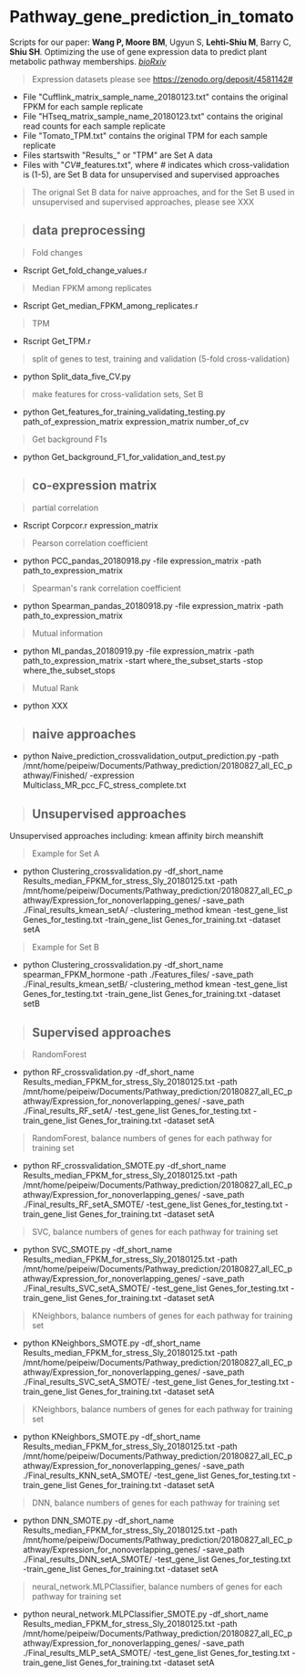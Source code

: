 # Pathway_gene_prediction_in_tomato
Scripts for our paper: __Wang P, Moore BM__, Ugyun S, __Lehti-Shiu M__, Barry C, __Shiu SH__. 	Optimizing the use of gene expression data to predict plant metabolic pathway memberships. *[bioRxiv](https://doi.org/10.1101/2020.07.15.204222)* 


> Expression datasets please see https://zenodo.org/deposit/4581142#
 - File "Cufflink_matrix_sample_name_20180123.txt" contains the original FPKM for each sample replicate
 - File "HTseq_matrix_sample_name_20180123.txt" contains the original read counts for each sample replicate
 - File "Tomato_TPM.txt" contains the original TPM for each sample replicate
 - Files startswith "Results_" or "TPM" are Set A data
 - Files with "_CV_#_features.txt", where # indicates which cross-validation is (1-5), are Set B data for unsupervised and supervised approaches
 
> The orignal Set B data for naive approaches, and for the Set B used in unsupervised and supervised approaches, please see XXX
 
> ## data preprocessing

> Fold changes
 - Rscript Get_fold_change_values.r

> Median FPKM among replicates
 - Rscript Get_median_FPKM_among_replicates.r

> TPM
 - Rscript Get_TPM.r

> split of genes to test, training and validation (5-fold cross-validation)
 - python Split_data_five_CV.py

> make features for cross-validation sets, Set B
 - python Get_features_for_training_validating_testing.py path_of_expression_matrix expression_matrix number_of_cv

> Get background F1s
 - python Get_background_F1_for_validation_and_test.py

> ## co-expression matrix

> partial correlation
 - Rscript Corpcor.r expression_matrix

> Pearson correlation coefficient
 - python  PCC_pandas_20180918.py -file expression_matrix -path path_to_expression_matrix

> Spearman's rank correlation coefficient
 - python Spearman_pandas_20180918.py -file expression_matrix -path path_to_expression_matrix

> Mutual information
 - python MI_pandas_20180919.py -file expression_matrix -path path_to_expression_matrix -start where_the_subset_starts -stop where_the_subset_stops

> Mutual Rank
 - python XXX

> ## naive approaches
 - python Naive_prediction_crossvalidation_output_prediction.py -path /mnt/home/peipeiw/Documents/Pathway_prediction/20180827_all_EC_pathway/Finished/ -expression Multiclass_MR_pcc_FC_stress_complete.txt

> ## Unsupervised approaches
Unsupervised approaches including:
	kmean
	affinity
	birch
	meanshift
> Example for Set A
 - python Clustering_crossvalidation.py -df_short_name Results_median_FPKM_for_stress_Sly_20180125.txt -path /mnt/home/peipeiw/Documents/Pathway_prediction/20180827_all_EC_pathway/Expression_for_nonoverlapping_genes/ -save_path ./Final_results_kmean_setA/ -clustering_method kmean -test_gene_list Genes_for_testing.txt -train_gene_list Genes_for_training.txt -dataset setA

> Example for Set B
 - python Clustering_crossvalidation.py -df_short_name spearman_FPKM_hormone -path ./Features_files/ -save_path ./Final_results_kmean_setB/ -clustering_method kmean -test_gene_list Genes_for_testing.txt -train_gene_list Genes_for_training.txt -dataset setB
 
> ## Supervised approaches

> RandomForest
 - python RF_crossvalidation.py -df_short_name Results_median_FPKM_for_stress_Sly_20180125.txt -path /mnt/home/peipeiw/Documents/Pathway_prediction/20180827_all_EC_pathway/Expression_for_nonoverlapping_genes/ -save_path ./Final_results_RF_setA/ -test_gene_list Genes_for_testing.txt -train_gene_list Genes_for_training.txt -dataset setA

> RandomForest, balance numbers of genes for each pathway for training set
 - python RF_crossvalidation_SMOTE.py -df_short_name Results_median_FPKM_for_stress_Sly_20180125.txt -path /mnt/home/peipeiw/Documents/Pathway_prediction/20180827_all_EC_pathway/Expression_for_nonoverlapping_genes/ -save_path ./Final_results_RF_setA_SMOTE/ -test_gene_list Genes_for_testing.txt -train_gene_list Genes_for_training.txt -dataset setA

> SVC, balance numbers of genes for each pathway for training set
 - python SVC_SMOTE.py -df_short_name Results_median_FPKM_for_stress_Sly_20180125.txt -path /mnt/home/peipeiw/Documents/Pathway_prediction/20180827_all_EC_pathway/Expression_for_nonoverlapping_genes/ -save_path ./Final_results_SVC_setA_SMOTE/ -test_gene_list Genes_for_testing.txt -train_gene_list Genes_for_training.txt -dataset setA

> KNeighbors, balance numbers of genes for each pathway for training set
 - python KNeighbors_SMOTE.py -df_short_name Results_median_FPKM_for_stress_Sly_20180125.txt -path /mnt/home/peipeiw/Documents/Pathway_prediction/20180827_all_EC_pathway/Expression_for_nonoverlapping_genes/ -save_path ./Final_results_SVC_setA_SMOTE/ -test_gene_list Genes_for_testing.txt -train_gene_list Genes_for_training.txt -dataset setA

> KNeighbors, balance numbers of genes for each pathway for training set
 - python KNeighbors_SMOTE.py -df_short_name Results_median_FPKM_for_stress_Sly_20180125.txt -path /mnt/home/peipeiw/Documents/Pathway_prediction/20180827_all_EC_pathway/Expression_for_nonoverlapping_genes/ -save_path ./Final_results_KNN_setA_SMOTE/ -test_gene_list Genes_for_testing.txt -train_gene_list Genes_for_training.txt -dataset setA

> DNN, balance numbers of genes for each pathway for training set
 - python DNN_SMOTE.py -df_short_name Results_median_FPKM_for_stress_Sly_20180125.txt -path /mnt/home/peipeiw/Documents/Pathway_prediction/20180827_all_EC_pathway/Expression_for_nonoverlapping_genes/ -save_path ./Final_results_DNN_setA_SMOTE/ -test_gene_list Genes_for_testing.txt -train_gene_list Genes_for_training.txt -dataset setA

> neural_network.MLPClassifier, balance numbers of genes for each pathway for training set
 - python neural_network.MLPClassifier_SMOTE.py -df_short_name Results_median_FPKM_for_stress_Sly_20180125.txt -path /mnt/home/peipeiw/Documents/Pathway_prediction/20180827_all_EC_pathway/Expression_for_nonoverlapping_genes/ -save_path ./Final_results_MLP_setA_SMOTE/ -test_gene_list Genes_for_testing.txt -train_gene_list Genes_for_training.txt -dataset setA

